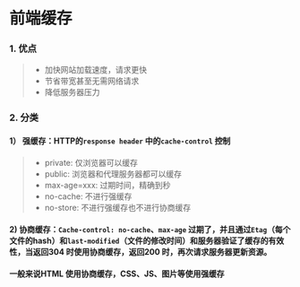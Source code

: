 # 前端缓存
### 1. 优点
>- 加快网站加载速度，请求更快
>- 节省带宽甚至无需网络请求
>- 降低服务器压力
### 2. 分类
#### 1） 强缓存：HTTP的`response header` 中的`cache-control` 控制
>- private: 仅浏览器可以缓存
>- public: 浏览器和代理服务器都可以缓存
>- max-age=xxx: 过期时间，精确到秒
>- no-cache: 不进行强缓存
>- no-store: 不进行强缓存也不进行协商缓存
#### 2) 协商缓存：`Cache-control: no-cache`、`max-age` 过期了，并且通过`Etag`（每个文件的hash）和`last-modified`（文件的修改时间）和服务器验证了缓存的有效性，当返回304 时使用协商缓存，返回200 时，再次请求服务器更新资源。
**一般来说HTML 使用协商缓存，CSS、JS、图片等使用强缓存**